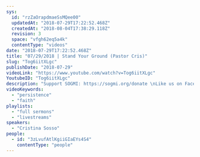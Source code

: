 ```yaml
---
sys:
  id: "rzZaOrapdmaeSsMQee00"
  updatedAt: "2018-07-29T17:22:52.468Z"
  createdAt: "2018-08-04T17:38:29.118Z"
  revision: 3
  space: "vfgh62eq5a4k"
  contentType: "videos"
date: "2018-07-29T17:22:52.468Z"
title: "07/29/2018 | Stand Your Ground (Pastor Cris)"
slug: "Tog6iitXLgc"
publishDate: "2018-07-29"
videoLink: "https://www.youtube.com/watch?v=Tog6iitXLgc"
YoutubeID: "Tog6iitXLgc"
description: "Support SOGMI: https://sogmi.org/donate \nLike us on Facebook: https://facebook.com/sonsofgodministries"
videoKeywords:
  - "persistence"
  - "faith"
playlists:
  - "full sermons"
  - "livestreams"
speakers:
  - "Cristina Sosso"
people:
  - id: "3zLvufAtlKgiiGIaEYs4S4"
    contentType: "people"
---
```

